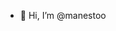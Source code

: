 - 👋 Hi, I’m @manestoo

<!---
manestoo/manestoo is a ✨ special ✨ repository because its `README.md` (this file) appears on your GitHub profile.
You can click the Preview link to take a look at your changes.
--->
